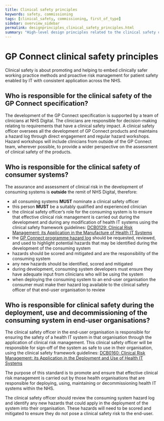 ```yaml
---
title: Clinical safety principles
keywords: safety, commissioning
tags: [clinical_safety, commissioning, first_of_type]
sidebar: overview_sidebar
permalink: designprinciples_clinical_safety_principles.html
summary: "High-level design principles related to the clinical safety of the system"
---
```


# GP Connect clinical safety principles
Clinical safety is about promoting and helping to embed clinically safer working practice methods and proactive risk management for patient safety enabled by IT with consistent application across the NHS.

## Who is responsible for the clinical safety of the GP Connect specification?

The development of the GP Connect specification is supported by a team of clinicians at NHS Digital. The clinicians are responsible for decision-making relating to requirements that have a clinical safety impact. A clinical safety officer oversees all the development of GP Connect products and maintains a hazard log through direct engagement and regular hazard workshops. Hazard workshops will include clinicians from outside of the GP Connect team, wherever possible, to provide a wider perspective on the assessment of clinical safety of the products.

## Who is responsible for the clinical safety of consumer systems?

The assurance and assessment of clinical risk in the development of consuming systems is **outside** the remit of NHS Digital, therefore:
* all consuming systems **MUST** nominate a clinical safety officer
* this person **MUST** be a suitably qualified and experienced clinician
* the clinical safety officer’s role for the consuming system is to ensure that effective clinical risk management is carried out during the development and during any modification of health IT systems using the clinical safety framework guidelines: [DCB0129: Clinical Risk Management: its Application in the Manufacture of Health IT Systems](https://digital.nhs.uk/data-and-information/information-standards/information-standards-and-data-collections-including-extractions/publications-and-notifications/standards-and-collections/dcb0129-clinical-risk-management-its-application-in-the-manufacture-of-health-it-systems)
* the [GP Connect programme hazard log](downloads/clinical_safety/GP_Connect_Hazard_Log-Consumers_placeholder.xlsx) should be requested, reviewed, and used to highlight potential hazards that may be identified during the development of the consuming system
* hazards should be scored and mitigated and are the responsibility of the consuming system
* any new hazards should be identified, scored and mitigated
* during development, consuming system developers must ensure they have adequate input from clinicians who will be using the system
* when deploying the consuming system to an end-user organisation the consumer must make their hazard log available to the clinical safety officer of that end-user organisation to review

## Who is responsible for clinical safety during the deployment, use and decommissioning of the consuming system in end-user organisations?

The clinical safety officer in the end-user organisation is responsible for ensuring the safety of a health IT system in that organisation through the application of clinical risk management. This clinical safety officer will be responsible for sign-off of the system as safe to use in their organisation, using the clinical safety framework guidelines: [DCB0160: Clinical Risk Management: its Application in the Deployment and Use of Health IT Systems](https://digital.nhs.uk/data-and-information/information-standards/information-standards-and-data-collections-including-extractions/publications-and-notifications/standards-and-collections/dcb0160-clinical-risk-management-its-application-in-the-deployment-and-use-of-health-it-systems)

The purpose of this standard is to promote and ensure that effective clinical risk management is carried out by those health organisations that are responsible for deploying, using, maintaining or decommissioning health IT systems within the NHS.

The clinical safety officer should review the consuming system hazard log and identify any new hazards that could apply in the deployment of the system into their organisation. These hazards will need to be scored and mitigated to ensure they do not pose a clinical safety risk to the end-user.

